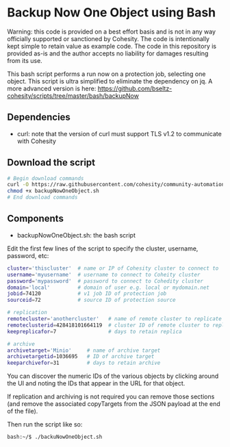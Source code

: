 # Backup Now One Object using Bash

Warning: this code is provided on a best effort basis and is not in any way officially supported or sanctioned by Cohesity. The code is intentionally kept simple to retain value as example code. The code in this repository is provided as-is and the author accepts no liability for damages resulting from its use.

This bash script performs a run now on a protection job, selecting one object. This script is ultra simplified to eliminate the dependency on jq. A more advanced version is here: <https://github.com/bseltz-cohesity/scripts/tree/master/bash/backupNow>

## Dependencies

* curl: note that the version of curl must support TLS v1.2 to communicate with Cohesity

## Download the script

```bash
# Begin download commands
curl -O https://raw.githubusercontent.com/cohesity/community-automation-samples/main/bash/old/backupNow-simple/backupNowOneObject.sh
chmod +x backupNowOneObject.sh
# End download commands
```

## Components

* backupNowOneObject.sh: the bash script

Edit the first few lines of the script to specify the cluster, username, password, etc:

```bash
cluster='thiscluster'  # name or IP of Cohesity cluster to connect to
username='myusername'  # username to connect to Coheity cluster
password='mypassword'  # password to connect to Cohedity cluster
domain='local'         # domain of user e.g. local or mydomain.net
jobid=74120            # v1 job ID of protection job
sourceid=72            # source ID of protection source

# replication
remotecluster='anothercluster'   # name of remote cluster to replicate to
remoteclusterid=428418101664119  # cluster ID of remote cluster to replicate to
keepreplicafor=7                 # days to retain replica

# archive
archivetarget='Minio'     # name of archive target
archivetargetid=1036695   # ID of archive target
keeparchivefor=31         # days to retain archive
```

You can discover the numeric IDs of the various objects by clicking around the UI and noting the IDs that appear in the URL for that object.

If replication and archiving is not required you can remove those sections (and remove the associated copyTargets from the JSON payload at the end of the file).

Then run the script like so:

```bash
bash:~/$ ./backuNowOneObject.sh
```
